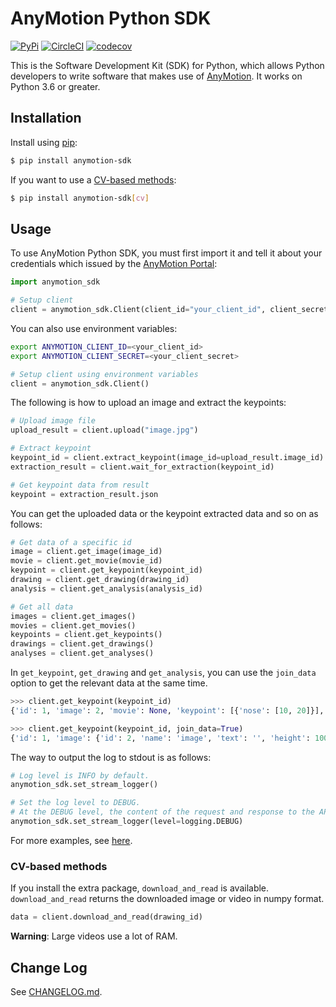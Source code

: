 # AnyMotion Python SDK

[![PyPi][pypi-version]][pypi] [![CircleCI][ci-status]][ci] [![codecov][codecov-status]][codecov]

This is the Software Development Kit (SDK) for Python, which allows Python developers to write software that makes use of [AnyMotion](https://anymotion.nttpc.co.jp).
It works on Python 3.6 or greater.

## Installation

Install using [pip](https://pip.pypa.io/en/stable/quickstart/):

```sh
$ pip install anymotion-sdk
```

If you want to use a [CV-based methods](#CV-based-methods):

```sh
$ pip install anymotion-sdk[cv]
```

## Usage

To use AnyMotion Python SDK, you must first import it and tell it about your credentials which issued by the [AnyMotion Portal](https://portal.anymotion.jp/):

```py
import anymotion_sdk

# Setup client
client = anymotion_sdk.Client(client_id="your_client_id", client_secret="your_client_secret")
```

You can also use environment variables:

```sh
export ANYMOTION_CLIENT_ID=<your_client_id>
export ANYMOTION_CLIENT_SECRET=<your_client_secret>
```

```py
# Setup client using environment variables
client = anymotion_sdk.Client()
```

The following is how to upload an image and extract the keypoints:

```py
# Upload image file
upload_result = client.upload("image.jpg")

# Extract keypoint
keypoint_id = client.extract_keypoint(image_id=upload_result.image_id)
extraction_result = client.wait_for_extraction(keypoint_id)

# Get keypoint data from result
keypoint = extraction_result.json
```

You can get the uploaded data or the keypoint extracted data and so on as follows:

```py
# Get data of a specific id
image = client.get_image(image_id)
movie = client.get_movie(movie_id)
keypoint = client.get_keypoint(keypoint_id)
drawing = client.get_drawing(drawing_id)
analysis = client.get_analysis(analysis_id)

# Get all data
images = client.get_images()
movies = client.get_movies()
keypoints = client.get_keypoints()
drawings = client.get_drawings()
analyses = client.get_analyses()
```

In `get_keypoint`, `get_drawing` and `get_analysis`, you can use the `join_data` option to get the relevant data at the same time.

```py
>>> client.get_keypoint(keypoint_id)
{'id': 1, 'image': 2, 'movie': None, 'keypoint': [{'nose': [10, 20]}], 'execStatus': 'SUCCESS', 'failureDetail': None, 'createdAt': '2020-01-01T00:00:00.000000Z', 'updatedAt': '2020-01-01T00:00:00.000000Z'}

>>> client.get_keypoint(keypoint_id, join_data=True)
{'id': 1, 'image': {'id': 2, 'name': 'image', 'text': '', 'height': 100, 'width': 100, 'contentMd5': 'ecWkdCSrnBa9+EYREt/fbg==', 'createdAt': '2020-01-01T00:00:00.000000Z', 'updatedAt': '2020-01-01T00:00:00.000000Z'}, 'movie': None, 'keypoint': [{'nose': [10, 20]}], 'execStatus': 'SUCCESS', 'failureDetail': None, 'createdAt': '2020-01-01T00:00:00.000000Z', 'updatedAt': '2020-01-01T00:00:00.000000Z'}
```

The way to output the log to stdout is as follows:

```py
# Log level is INFO by default.
anymotion_sdk.set_stream_logger()

# Set the log level to DEBUG.
# At the DEBUG level, the content of the request and response to the API is output.
anymotion_sdk.set_stream_logger(level=logging.DEBUG)
```

For more examples, see [here](https://github.com/nttpc/anymotion-examples).

### CV-based methods

If you install the extra package, `download_and_read` is available.
`download_and_read` returns the downloaded image or video in numpy format.

```py
data = client.download_and_read(drawing_id)
```

**Warning**: Large videos use a lot of RAM.

## Change Log

See [CHANGELOG.md](CHANGELOG.md).

[pypi]: https://pypi.org/project/anymotion-sdk
[pypi-version]: https://img.shields.io/pypi/v/anymotion-sdk
[ci]: https://circleci.com/gh/nttpc/anymotion-python-sdk
[ci-status]: https://circleci.com/gh/nttpc/anymotion-python-sdk/tree/master.svg?style=shield&circle-token=b9824650553efb30dabe07e3ab2b140ae2efa60c
[codecov]: https://codecov.io/gh/nttpc/anymotion-python-sdk
[codecov-status]: https://codecov.io/gh/nttpc/anymotion-python-sdk/branch/master/graph/badge.svg?token=5QG7KUBZ7K
